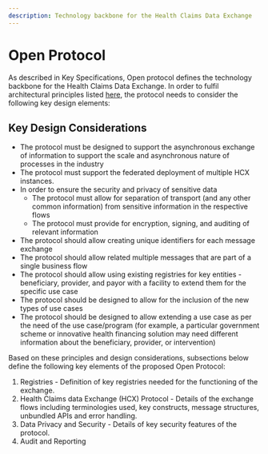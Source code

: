 ```yaml
---
description: Technology backbone for the Health Claims Data Exchange
---
```


# Open Protocol

As described in Key Specifications, Open protocol defines the technology backbone for the Health Claims Data Exchange. In order to fulfil architectural principles listed [here](https://hcxprotocol.io/governance/), the protocol needs to consider the following key design elements:

## Key Design Considerations

* The protocol must be designed to support the asynchronous exchange of information to support the scale and asynchronous nature of processes in the industry
* The protocol must support the federated deployment of multiple HCX instances.
* In order to ensure the security and privacy of sensitive data
  * The protocol must allow for separation of transport (and any other common information) from sensitive information in the respective flows
  * The protocol must provide for encryption, signing, and auditing of relevant information
* The protocol should allow creating unique identifiers for each message exchange
* The protocol should allow related multiple messages that are part of a single business flow
* The protocol should allow using existing registries for key entities - beneficiary, provider, and payor with a facility to extend them for the specific use case
* The protocol should be designed to allow for the inclusion of the new types of use cases
* The protocol should be designed to allow extending a use case as per the need of the use case/program (for example, a particular government scheme or innovative health financing solution may need different information about the beneficiary, provider, or intervention)

Based on these principles and design considerations, subsections below define the following key elements of the proposed Open Protocol:

1. Registries - Definition of key registries needed for the functioning of the exchange.
2. Health Claims data Exchange (HCX) Protocol - Details of the exchange flows including terminologies used, key constructs, message structures, unbundled APIs and error handling.
3. Data Privacy and Security - Details of key security features of the protocol.
4. Audit and Reporting
